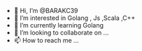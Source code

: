 - 👋 Hi, I’m @BARAKC39
- 👀 I’m interested in Golang , Js ,Scala ,C++
- 🌱 I’m currently learning Golang
- 💞️ I’m looking to collaborate on ...
- 📫 How to reach me ...

<!---
BARAKC39/BARAKC39 is a ✨ special ✨ repository because its `README.md` (this file) appears on your GitHub profile.
You can click the Preview link to take a look at your changes.
--->
